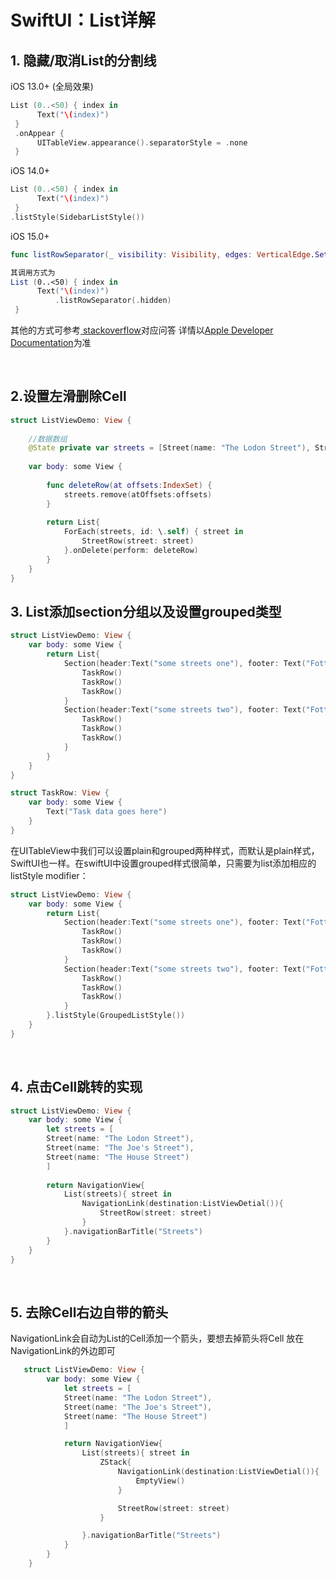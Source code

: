 # SwiftUI：List详解



## 1. 隐藏/取消List的分割线
iOS 13.0+  (全局效果)
```swift
List (0..<50) { index in
      Text("\(index)")
 }
 .onAppear {
      UITableView.appearance().separatorStyle = .none
 }
```
iOS 14.0+
```swift
List (0..<50) { index in
      Text("\(index)")
 }
.listStyle(SidebarListStyle())
```
iOS 15.0+
```swift
func listRowSeparator(_ visibility: Visibility, edges: VerticalEdge.Set = .all) -> some View

其调用方式为
List (0..<50) { index in
      Text("\(index)")
          .listRowSeparator(.hidden)
 }
```
其他的方式可参考[ stackoverflow](https://stackoverflow.com/questions/62597493/how-to-remove-list-separator-lines-in-swiftui-2-0-in-ios-14/62598818#62598818)对应问答
详情以[Apple Developer Documentation](https://developer.apple.com/documentation/swiftui/canvas/listrowseparator(_:edges:)/)为准

<br>

## 2.设置左滑删除Cell

```swift
struct ListViewDemo: View {
    
    //数据数组
    @State private var streets = [Street(name: "The Lodon Street"), Street(name: "The Joe's Street"), Street(name: "The House Street")]
    
    var body: some View {
        
        func deleteRow(at offsets:IndexSet) {
            streets.remove(atOffsets:offsets)
        }
        
        return List{
            ForEach(streets, id: \.self) { street in
                StreetRow(street: street)
            }.onDelete(perform: deleteRow)
        }
    }
}
```



## 3. List添加section分组以及设置grouped类型
```swift
struct ListViewDemo: View {
    var body: some View {
        return List{
            Section(header:Text("some streets one"), footer: Text("Fotter1")){
                TaskRow()
                TaskRow()
                TaskRow()
            }
            Section(header:Text("some streets two"), footer: Text("Fotter2")){
                TaskRow()
                TaskRow()
                TaskRow()
            }
        }
    }
}

struct TaskRow: View {
    var body: some View {
        Text("Task data goes here")
    }
}

```
在UITableView中我们可以设置plain和grouped两种样式，而默认是plain样式，SwiftUI也一样。在swiftUI中设置grouped样式很简单，只需要为list添加相应的listStyle modifier：
```swift
struct ListViewDemo: View {
    var body: some View {
        return List{
            Section(header:Text("some streets one"), footer: Text("Fotter1")){
                TaskRow()
                TaskRow()
                TaskRow()
            }
            Section(header:Text("some streets two"), footer: Text("Fotter2")){
                TaskRow()
                TaskRow()
                TaskRow()
            }
        }.listStyle(GroupedListStyle())
    }
}
```

<br>

## 4. 点击Cell跳转的实现
```swift
struct ListViewDemo: View {
    var body: some View {
        let streets = [
        Street(name: "The Lodon Street"), 
        Street(name: "The Joe's Street"), 
        Street(name: "The House Street")
        ]
        
        return NavigationView{
            List(streets){ street in
                NavigationLink(destination:ListViewDetial()){
                    StreetRow(street: street)
                }
            }.navigationBarTitle("Streets")
        }
    }
}
```

<br>

## 5. 去除Cell右边自带的箭头
NavigationLink会自动为List的Cell添加一个箭头，要想去掉箭头将Cell 放在NavigationLink的外边即可
```swift
   struct ListViewDemo: View {
        var body: some View {
            let streets = [
            Street(name: "The Lodon Street"),
            Street(name: "The Joe's Street"),
            Street(name: "The House Street")
            ]

            return NavigationView{
                List(streets){ street in
                    ZStack{
                        NavigationLink(destination:ListViewDetial()){
                            EmptyView()
                        }

                        StreetRow(street: street)
                    }

                }.navigationBarTitle("Streets")
            }
        }
    }

```